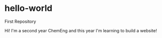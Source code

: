 # hello-world
First Repository

Hi! I'm a second year ChemEng and this year I'm learning to build a website!

